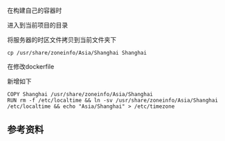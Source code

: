 ##  

在构建自己的容器时

进入到当前项目的目录

将服务器的时区文件拷贝到当前文件夹下

```shell
cp /usr/share/zoneinfo/Asia/Shanghai Shanghai
```

在修改dockerfile

新增如下

```
COPY Shanghai /usr/share/zoneinfo/Asia/Shanghai
RUN rm -f /etc/localtime && ln -sv /usr/share/zoneinfo/Asia/Shanghai /etc/localtime && echo "Asia/Shanghai" > /etc/timezone

```



## 参考资料

